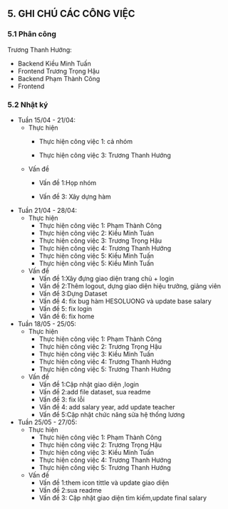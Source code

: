 ## 5. GHI CHÚ CÁC CÔNG VIỆC

### 5.1 Phân công

Trương Thanh Hướng:
+ Backend
Kiều Minh Tuấn
+ Frontend
Trương Trọng Hậu
+ Backend
Phạm Thành Công
+ Frontend

### 5.2 Nhật ký

- Tuần 15/04 - 21/04: 
    - Thực hiện
        - Thực hiện công việc 1: cả nhóm
        
        - Thực hiện công việc 3: Trương Thanh Hướng
    - Vấn đề
        - Vấn đề 1:Họp nhóm
        
        - Vấn đề 3: Xây dựng hàm
- Tuần 21/04 - 28/04: 
    - Thực hiện
        - Thực hiện công việc 1: Phạm Thành Công
        - Thực hiện công việc 2: Kiều Minh Tuán
        - Thực hiện công việc 3: Trương Trọng Hậu
        - Thực hiện công việc 4: Trương Thanh Hướng
        - Thực hiện công việc 5: Kiều Minh Tuấn
        - Thực hiện công việc 5: Kiều Minh Tuấn
    - Vấn đề
        - Vấn đề 1:Xây đựng giao diện trang chủ + login
        - Vấn đề 2:Thêm logout, dựng giao diện hiệu trưởng, giảng viên
        - Vấn đề 3:Dựng Dataset
        - Vấn đề 4: fix bug hàm HESOLUONG và update base salary
        - Vấn đề 5: fix login
        - Vấn đề 6: fix home
- Tuần 18/05 - 25/05: 
    - Thực hiện
        - Thực hiện công việc 1: Phạm Thành Công
        - Thực hiện công việc 2: Trương Trọng Hậu
        - Thực hiện công việc 3: Kiều Minh Tuấn
        - Thực hiện công việc 4: Trương Thanh Hướng
        - Thực hiện công việc 5: Trương Thanh Hướng
    - Vấn đề
        - Vấn đề 1:Cập nhật giao diện ,login
        - Vấn đề 2:add file dataset, sua readme
        - Vấn đề 3: fix lỗi
        - Vấn đề 4: add salary year, add update teacher
        - Vấn đề 5:Cập nhật chức năng sửa hệ thống lương
- Tuần 25/05 - 27/05: 
    - Thực hiện
        - Thực hiện công việc 1: Phạm Thành Công
        - Thực hiện công việc 2: Trương Trọng Hậu
        - Thực hiện công việc 3: Kiều Minh Tuấn
        - Thực hiện công việc 4: Trương Thanh Hướng
        - Thực hiện công việc 5: Trương Thanh Hướng
    - Vấn đề
        - Vấn đề 1:them icon tittle và update giao diện
        - Vấn đề 2:sua readme
        - Vấn đề 3: Cập nhật giao diện tìm kiếm,update final salary
